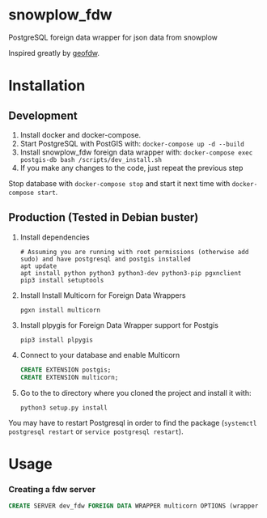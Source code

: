 # snowplow_fdw
PostgreSQL foreign data wrapper for json data from snowplow

Inspired greatly by [geofdw](https://github.com/bosth/geofdw).

# Installation

## Development
1. Install docker and docker-compose.
2. Start PostgreSQL with PostGIS with: `docker-compose up -d --build`
3. Install snowplow_fdw foreign data wrapper with: `docker-compose exec postgis-db bash /scripts/dev_install.sh`
4. If you make any changes to the code, just repeat the previous step

Stop database with `docker-compose stop` and start it next time with `docker-compose start`.

## Production (Tested in Debian buster)

1. Install dependencies
    ```shell script
    # Assuming you are running with root permissions (otherwise add sudo) and have postgresql and postgis installed 
    apt update
    apt install python python3 python3-dev python3-pip pgxnclient
    pip3 install setuptools
    ```
2. Install Install Multicorn for Foreign Data Wrappers
    ```shell script
    pgxn install multicorn
    ```
2. Install plpygis for Foreign Data Wrapper support for Postgis
    ```shell script
    pip3 install plpygis
    ```
4. Connect to your database and enable Multicorn
    ```sql
    CREATE EXTENSION postgis;
    CREATE EXTENSION multicorn;
    ```
5. Go to the to directory where you cloned the project and install it with:
    ```shell script
    python3 setup.py install
    ```

You may have to restart Postgresql in order to find the package (`systemctl postgresql restart` or `service postgresql restart`).

# Usage

### Creating a fdw server
```sql
CREATE SERVER dev_fdw FOREIGN DATA WRAPPER multicorn OPTIONS (wrapper 'snowplowfdw.ConstantForeignDataWrapper');
```
